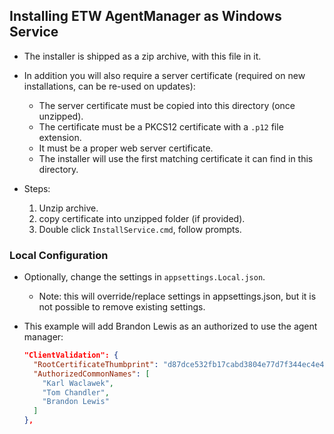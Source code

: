 ## Installing ETW AgentManager as Windows Service

- The installer is shipped as a zip archive, with this file in it.

- In addition you will also require a server certificate (required on new installations, can be re-used on updates):
  
  - The server certificate must be copied into this directory (once unzipped).
  - The certificate must be a PKCS12 certificate with a `.p12` file extension.
  - It must be a proper web server certificate.
  - The installer will use the first matching certificate it can find in this directory.

- Steps:
  
  1) Unzip archive.
  2) copy certificate into unzipped folder (if provided).
  3) Double click `InstallService.cmd`, follow prompts.

### Local Configuration

- Optionally, change the settings in `appsettings.Local.json`.
  
  - Note: this will override/replace settings in appsettings.json, but it is not possible to remove existing settings.

- This example will add Brandon Lewis as an authorized to use the agent manager:
  
  ```json
  "ClientValidation": {
    "RootCertificateThumbprint": "d87dce532fb17cabd3804e77d7f344ec4e49c80f",
    "AuthorizedCommonNames": [
      "Karl Waclawek",
      "Tom Chandler",
      "Brandon Lewis"
    ]
  },
  ```
